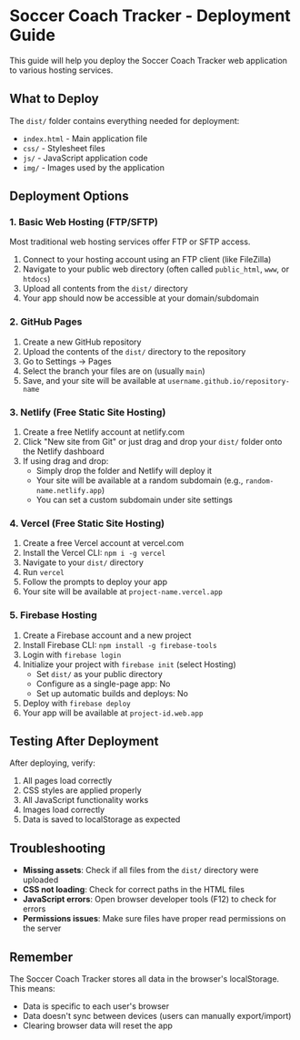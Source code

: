 # Soccer Coach Tracker - Deployment Guide

This guide will help you deploy the Soccer Coach Tracker web application to various hosting services.

## What to Deploy

The `dist/` folder contains everything needed for deployment:
- `index.html` - Main application file
- `css/` - Stylesheet files
- `js/` - JavaScript application code
- `img/` - Images used by the application

## Deployment Options

### 1. Basic Web Hosting (FTP/SFTP)

Most traditional web hosting services offer FTP or SFTP access.

1. Connect to your hosting account using an FTP client (like FileZilla)
2. Navigate to your public web directory (often called `public_html`, `www`, or `htdocs`)
3. Upload all contents from the `dist/` directory
4. Your app should now be accessible at your domain/subdomain

### 2. GitHub Pages

1. Create a new GitHub repository
2. Upload the contents of the `dist/` directory to the repository
3. Go to Settings → Pages
4. Select the branch your files are on (usually `main`)
5. Save, and your site will be available at `username.github.io/repository-name`

### 3. Netlify (Free Static Site Hosting)

1. Create a free Netlify account at netlify.com
2. Click "New site from Git" or just drag and drop your `dist/` folder onto the Netlify dashboard
3. If using drag and drop:
   - Simply drop the folder and Netlify will deploy it
   - Your site will be available at a random subdomain (e.g., `random-name.netlify.app`)
   - You can set a custom subdomain under site settings

### 4. Vercel (Free Static Site Hosting)

1. Create a free Vercel account at vercel.com
2. Install the Vercel CLI: `npm i -g vercel`
3. Navigate to your `dist/` directory
4. Run `vercel`
5. Follow the prompts to deploy your app
6. Your site will be available at `project-name.vercel.app`

### 5. Firebase Hosting

1. Create a Firebase account and a new project
2. Install Firebase CLI: `npm install -g firebase-tools`
3. Login with `firebase login`
4. Initialize your project with `firebase init` (select Hosting)
   - Set `dist/` as your public directory
   - Configure as a single-page app: No
   - Set up automatic builds and deploys: No
5. Deploy with `firebase deploy`
6. Your app will be available at `project-id.web.app`

## Testing After Deployment

After deploying, verify:

1. All pages load correctly
2. CSS styles are applied properly
3. All JavaScript functionality works
4. Images load correctly
5. Data is saved to localStorage as expected

## Troubleshooting

- **Missing assets**: Check if all files from the `dist/` directory were uploaded
- **CSS not loading**: Check for correct paths in the HTML files
- **JavaScript errors**: Open browser developer tools (F12) to check for errors
- **Permissions issues**: Make sure files have proper read permissions on the server

## Remember

The Soccer Coach Tracker stores all data in the browser's localStorage. This means:
- Data is specific to each user's browser
- Data doesn't sync between devices (users can manually export/import)
- Clearing browser data will reset the app